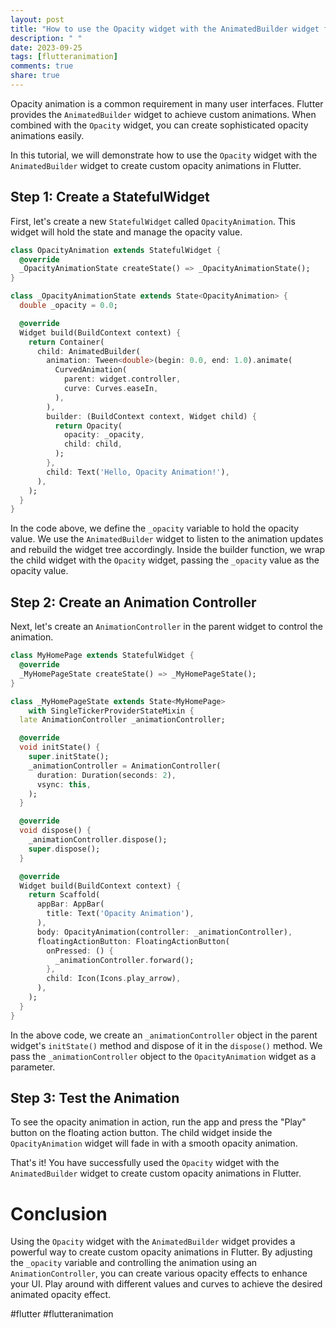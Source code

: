 ```yaml
---
layout: post
title: "How to use the Opacity widget with the AnimatedBuilder widget for custom opacity animations"
description: " "
date: 2023-09-25
tags: [flutteranimation]
comments: true
share: true
---
```


Opacity animation is a common requirement in many user interfaces. Flutter provides the `AnimatedBuilder` widget to achieve custom animations. When combined with the `Opacity` widget, you can create sophisticated opacity animations easily.

In this tutorial, we will demonstrate how to use the `Opacity` widget with the `AnimatedBuilder` widget to create custom opacity animations in Flutter.

## Step 1: Create a StatefulWidget

First, let's create a new `StatefulWidget` called `OpacityAnimation`. This widget will hold the state and manage the opacity value.

```dart
class OpacityAnimation extends StatefulWidget {
  @override
  _OpacityAnimationState createState() => _OpacityAnimationState();
}

class _OpacityAnimationState extends State<OpacityAnimation> {
  double _opacity = 0.0;

  @override
  Widget build(BuildContext context) {
    return Container(
      child: AnimatedBuilder(
        animation: Tween<double>(begin: 0.0, end: 1.0).animate(
          CurvedAnimation(
            parent: widget.controller,
            curve: Curves.easeIn,
          ),
        ),
        builder: (BuildContext context, Widget child) {
          return Opacity(
            opacity: _opacity,
            child: child,
          );
        },
        child: Text('Hello, Opacity Animation!'),
      ),
    );
  }
}
```

In the code above, we define the `_opacity` variable to hold the opacity value. We use the `AnimatedBuilder` widget to listen to the animation updates and rebuild the widget tree accordingly. Inside the builder function, we wrap the child widget with the `Opacity` widget, passing the `_opacity` value as the opacity value.

## Step 2: Create an Animation Controller

Next, let's create an `AnimationController` in the parent widget to control the animation.

```dart
class MyHomePage extends StatefulWidget {
  @override
  _MyHomePageState createState() => _MyHomePageState();
}

class _MyHomePageState extends State<MyHomePage>
    with SingleTickerProviderStateMixin {
  late AnimationController _animationController;

  @override
  void initState() {
    super.initState();
    _animationController = AnimationController(
      duration: Duration(seconds: 2),
      vsync: this,
    );
  }

  @override
  void dispose() {
    _animationController.dispose();
    super.dispose();
  }

  @override
  Widget build(BuildContext context) {
    return Scaffold(
      appBar: AppBar(
        title: Text('Opacity Animation'),
      ),
      body: OpacityAnimation(controller: _animationController),
      floatingActionButton: FloatingActionButton(
        onPressed: () {
          _animationController.forward();
        },
        child: Icon(Icons.play_arrow),
      ),
    );
  }
}
```

In the above code, we create an `_animationController` object in the parent widget's `initState()` method and dispose of it in the `dispose()` method. We pass the `_animationController` object to the `OpacityAnimation` widget as a parameter.

## Step 3: Test the Animation

To see the opacity animation in action, run the app and press the "Play" button on the floating action button. The child widget inside the `OpacityAnimation` widget will fade in with a smooth opacity animation.

That's it! You have successfully used the `Opacity` widget with the `AnimatedBuilder` widget to create custom opacity animations in Flutter.

# Conclusion

Using the `Opacity` widget with the `AnimatedBuilder` widget provides a powerful way to create custom opacity animations in Flutter. By adjusting the `_opacity` variable and controlling the animation using an `AnimationController`, you can create various opacity effects to enhance your UI. Play around with different values and curves to achieve the desired animated opacity effect.

#flutter #flutteranimation